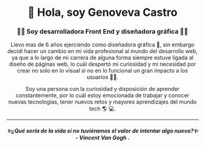 <h1 align="center">👋 Hola, soy Genoveva Castro</h1> 

<div id=header align="center">
<h3>👩‍💻 Soy desarrolladora Front End y diseñadora gráfica 👩‍🎨</h3>
</div>

<div id=header align="center">
<p>Llevo mas de 6 años ejerciendo como diseñadora gráfica 🎨, sin embargo decidí hacer un cambio en mi vida profesional al mundo del desarrollo web, ya que a lo largo de mi carrera de alguna forma siempre estuve ligada al diseño de páginas web, lo cuál despertó mi curiosidad y mi necesidad por crear no solo en lo visual si no en lo funcional un gran impacto a los usuarios 👩‍💻. 

Soy una persona con la curiosidad y disposición de aprender constantemente, por lo cuál estoy emocionada de trabajar y conocer nuevas tecnologías, tener nuevos retos y mayores aprendizajes del mundo tech 🌎 💻.</p>
</div>

---
<div id=header align="center">
<h5>✨¿Qué sería de la vida si no tuviéramos el valor de intentar algo nuevo?✨  -  Vincent Van Gogh .</h5>
</div>


